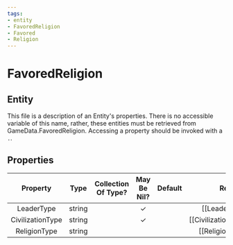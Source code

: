 ```yaml
---
tags:
- entity
- FavoredReligion
- Favored
- Religion
---
```

# FavoredReligion
## Entity
This file is a description of an Entity's properties. There is no accessible variable of this name, rather, these entities must be retrieved from GameData.FavoredReligion. Accessing a property should be invoked with a `.`.
## Properties
|	Property	|	Type	|	Collection Of Type?	|	May Be Nil?	|	Default	|	References	|	Key	|	Notes	|
|	:-:	|	:-:	|	:-:	|	:-:	|	:-:	|	:-:	|	:-:	|	-:	|
|	LeaderType	|	string	|		|	✓	|		|	[[Leader]].LeaderType	|		|	|
|	CivilizationType	|	string	|		|	✓	|		|	[[Civilization]].CivilizationType	|		|	|
|	ReligionType	|	string	|		|		|		|	[[Religion]].ReligionType	|		|	|
